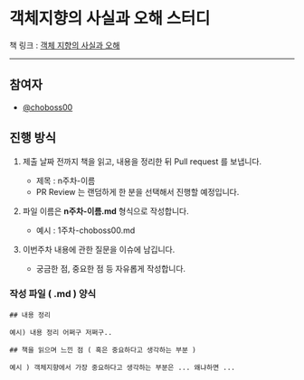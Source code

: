 # 객체지향의 사실과 오해 스터디

책 링크 : [객체 지향의 사실과 오해](https://www.yes24.com/Product/Goods/18249021)

---

## 참여자

- [@choboss00](https://github.com/choboss00)


## 진행 방식

1. 제출 날짜 전까지 책을 읽고, 내용을 정리한 뒤 Pull request 를 보냅니다.
   - 제목 : n주차-이름
   - PR Review 는 랜덤하게 한 분을 선택해서 진행할 예정입니다.

2. 파일 이름은 **n주차-이름.md** 형식으로 작성합니다.
   - 예시 : 1주차-choboss00.md

3. 이번주차 내용에 관한 질문을 이슈에 남깁니다.
   - 궁금한 점, 중요한 점 등 자유롭게 작성합니다.

### 작성 파일 ( .md ) 양식

```
## 내용 정리

예시) 내용 정리 어쩌구 저쩌구..

## 책을 읽으며 느낀 점 ( 혹은 중요하다고 생각하는 부분 )

예시 ) 객체지향에서 가장 중요하다고 생각하는 부분은 ... 왜냐하면 ... 

```
